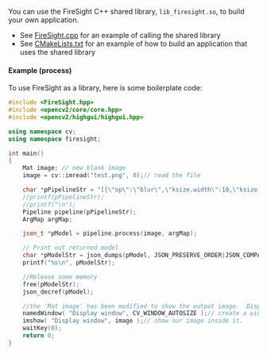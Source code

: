 You can use the FireSight C++ shared library, `lib_firesight.so`, to build your own application.

* See [FireSight.cpp](https://github.com/firepick1/FireSight/blob/master/FireSight.cpp) for an example of calling the shared library
* See [CMakeLists.txt](https://github.com/firepick1/FireSight/blob/master/CMakeLists.txt) for an example of how to build an application that uses the shared library

#### Example (process)
To use FireSight as a library, here is some boilerplate code:
```cpp
#include <FireSight.hpp>
#include <opencv2/core/core.hpp>
#include <opencv2/highgui/highgui.hpp>

using namespace cv;
using namespace firesight;

int main()
{
    Mat image; // new blank image
    image = cv::imread("test.png", 0);// read the file

    char *pPipelineStr = "[{\"op\":\"blur\",\"ksize.width\":10,\"ksize.height\":10},{\"op\":\"imwrite\", \"path\":\"blur.jpg\"}]";
    //printf(pPipelineStr);
    //printf("\n");
    Pipeline pipeline(pPipelineStr);
    ArgMap argMap;

    json_t *pModel = pipeline.process(image, argMap);

    // Print out returned model
    char *pModelStr = json_dumps(pModel, JSON_PRESERVE_ORDER|JSON_COMPACT|JSON_INDENT(2));
    printf("%s\n", pModelStr);

    //Release some memory
    free(pModelStr);
    json_decref(pModel);

    //the 'Mat image' has been modified to show the output image.  Display to screen for debug.
    namedWindow( "Display window", CV_WINDOW_AUTOSIZE );// create a window for display.
    imshow( "Display window", image );// show our image inside it.
    waitKey(0);
    return 0;
}
```
